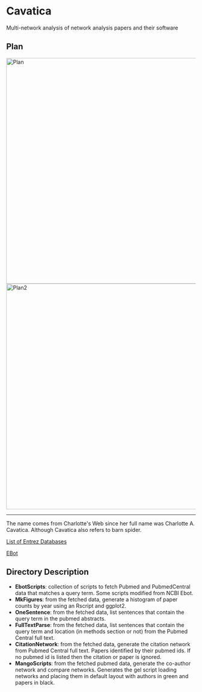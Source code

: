 # Cavatica
Multi-network analysis of network analysis papers and their software

## Plan

<img src="https://github.com/j23414/cavatica/blob/master/IMG/plan.png" width="600" alt="Plan">

<img src="https://github.com/j23414/cavatica/blob/master/IMG/plan2.png" width="600" alt="Plan2">

-----

The name comes from Charlotte's Web since her full name was Charlotte A. Cavatica. Although Cavatica also refers to barn spider.

[List of Entrez Databases](https://eutils.ncbi.nlm.nih.gov/entrez/eutils/einfo.fcgi)

[EBot](http://www.ncbi.nlm.nih.gov/Class/PowerTools/eutils/ebot/ebot.cgi)


       

## Directory Description

* **EbotScripts**: collection of scripts to fetch Pubmed and PubmedCentral data that matches a query term. Some scripts modified from NCBI Ebot.
* **MkFigures**: from the fetched data, generate a histogram of paper counts by year using an Rscript and ggplot2.
* **OneSentence**: from the fetched data, list sentences that contain the query term in the pubmed abstracts.
* **FullTextParse**: from the fetched data, list sentences that contain the query term and location (in methods section or not) from the Pubmed Central full text.
* **CitationNetwork**: from the fetched data, generate the citation network from Pubmed Central full text. Papers identified by their pubmed ids. If no pubmed id is listed then the citation or paper is ignored.
* **MangoScripts**: from the fetched pubmed data, generate the co-author network and compare networks. Generates the gel script loading networks and placing them in default layout with authors in green and papers in black. 